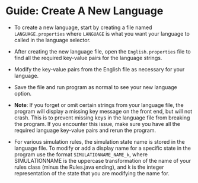 # Guide: Create A New Language

* To create a new language, start by creating a file named `LANGUAGE.properties` where `LANGUAGE` is
  what you want your language to called in the language selector.
* After creating the new language file, open the `English.properties` file to find all the required
  key-value pairs for the language strings.
* Modify the key-value pairs from the English file as necessary for your language.
* Save the file and run program as normal to see your new language option.
* **Note**: If you forget or omit certain strings from your language file, the program will display
  a missing key message on the front end, but will not crash. This is to prevent missing keys in the
  language file from breaking the program. If you encounter this issue, make sure you have all the
  required language key-value pairs and rerun the program.

* For various simulation rules, the simulation state name is stored in the language file. To modify
  or add a display name for a specific state in the program use the format `SIMULATIONNAME_NAME_k`,
  where SIMULATIONNAME is the uppercase transformation of the name of your rules class (minus the
  Rules.java ending), and k is the integer representation of the state that you are modifying the
  name for.